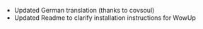 * Updated German translation (thanks to covsoul)
* Updated Readme to clarify installation instructions for WowUp


